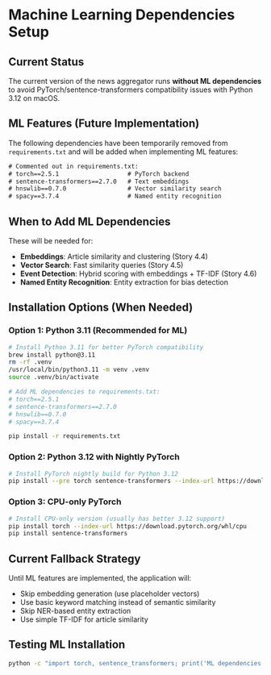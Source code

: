 # Machine Learning Dependencies Setup

## Current Status

The current version of the news aggregator runs **without ML dependencies** to avoid PyTorch/sentence-transformers compatibility issues with Python 3.12 on macOS.

## ML Features (Future Implementation)

The following dependencies have been temporarily removed from `requirements.txt` and will be added when implementing ML features:

```txt
# Commented out in requirements.txt:
# torch==2.5.1                   # PyTorch backend
# sentence-transformers==2.7.0   # Text embeddings
# hnswlib==0.7.0                 # Vector similarity search
# spacy==3.7.4                   # Named entity recognition
```

## When to Add ML Dependencies

These will be needed for:
- **Embeddings**: Article similarity and clustering (Story 4.4)
- **Vector Search**: Fast similarity queries (Story 4.5)
- **Event Detection**: Hybrid scoring with embeddings + TF-IDF (Story 4.6)
- **Named Entity Recognition**: Entity extraction for bias detection

## Installation Options (When Needed)

### Option 1: Python 3.11 (Recommended for ML)
```bash
# Install Python 3.11 for better PyTorch compatibility
brew install python@3.11
rm -rf .venv
/usr/local/bin/python3.11 -m venv .venv
source .venv/bin/activate

# Add ML dependencies to requirements.txt:
# torch==2.5.1
# sentence-transformers==2.7.0
# hnswlib==0.7.0
# spacy==3.7.4

pip install -r requirements.txt
```

### Option 2: Python 3.12 with Nightly PyTorch
```bash
# Install PyTorch nightly build for Python 3.12
pip install --pre torch sentence-transformers --index-url https://download.pytorch.org/whl/nightly/cpu
```

### Option 3: CPU-only PyTorch
```bash
# Install CPU-only version (usually has better 3.12 support)
pip install torch --index-url https://download.pytorch.org/whl/cpu
pip install sentence-transformers
```

## Current Fallback Strategy

Until ML features are implemented, the application will:
- Skip embedding generation (use placeholder vectors)
- Use basic keyword matching instead of semantic similarity
- Skip NER-based entity extraction
- Use simple TF-IDF for article similarity

## Testing ML Installation

```bash
python -c "import torch, sentence_transformers; print('ML dependencies ready')"
```
